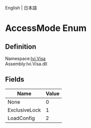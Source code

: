 English | 日本語

# AccessMode Enum

## Definition
Namespace:[Ivi.Visa](Ivi.Visa.md)<BR>
Assembly:Ivi.Visa.dll

## Fields

|Name|Value|
|---|---|
|None|0|
|ExclusiveLock|1|
|LoadConfig|2|
